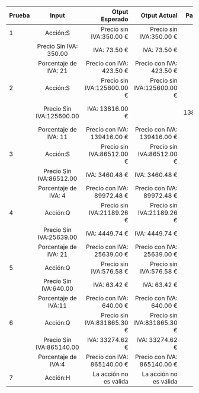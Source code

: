 | Prueba |     Input                |  Otput Esperado           |  Otput Actual              | Pass/Fail |
|--------|:------------------------:|--------------------------:|---------------------------:|----------:|
|1       |  Acción:S                |Precio sin IVA:350.00 €    |Precio sin IVA:350.00 €     |Pass       |
|        |  Precio Sin IVA: 350.00  |IVA: 73.50 €               |IVA: 73.50 €                |           |
|        |  Porcentaje de IVA: 21   |Precio con IVA: 423.50 €   |Precio con IVA: 423.50 €    |           |
|2       |  Acción:S                |Precio sin IVA:125600.00 € |Precio sin IVA:125600.00 €  |Pass       |
|        |  Precio Sin IVA:125600.00|IVA: 13816.00 €            ||IVA: 13816.00 €            |           |
|        |  Porcentaje de IVA: 11   |Precio con IVA: 139416.00 €|Precio con IVA: 139416.00 € |           |
|3       |  Acción:S                |Precio sin IVA:86512.00 €  |Precio sin IVA:86512.00 €   |Pass       |
|        |  Precio Sin IVA:86512.00 |IVA: 3460.48 €             |IVA: 3460.48 €              |           |
|        |  Porcentaje de IVA: 4    |Precio con IVA: 89972.48 € |Precio con IVA: 89972.48 €  |           |
|4       |  Acción:Q                |Precio sin IVA:21189.26 €  |Precio sin IVA:21189.26 €   |Pass       |
|        |  Precio Sin IVA:25639.00 |IVA: 4449.74 €             |IVA: 4449.74 €              |           |
|        |  Porcentaje de IVA: 21   |Precio con IVA: 25639.00 € |Precio con IVA: 25639.00 €  |           |
|5       |  Acción:Q                |Precio sin IVA:576.58 €    |Precio sin IVA:576.58 €     |Pass       |
|        |  Precio Sin IVA:640.00   |IVA: 63.42 €               |IVA: 63.42 €                |           |
|        |  Porcentaje de IVA:11    |Precio con IVA: 640.00 €   |Precio con IVA: 640.00 €    |           |
|6       |  Acción:Q                |Precio sin IVA:831865.30 € |Precio sin IVA:831865.30 €  |Pass       |
|        |  Precio Sin IVA:865140.00|IVA: 33274.62 €            |IVA: 33274.62 €             |           |
|        |  Porcentaje de IVA:4     |Precio con IVA: 865140.00 €|Precio con IVA: 865140.00 € |           |
|7       |  Acción:H                |La acción no es válida     |La acción no es válida      |Pass       |
